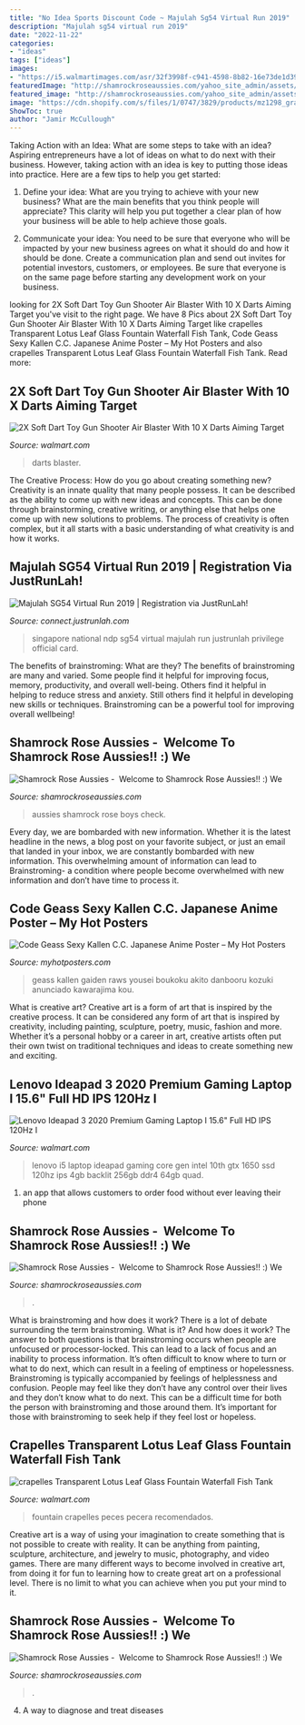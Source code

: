 ```yaml
---
title: "No Idea Sports Discount Code ~ Majulah Sg54 Virtual Run 2019"
description: "Majulah sg54 virtual run 2019"
date: "2022-11-22"
categories:
- "ideas"
tags: ["ideas"]
images:
- "https://i5.walmartimages.com/asr/32f3998f-c941-4598-8b82-16e73de1d394.3ac3929796aad96e668ae6364e36deaf.jpeg"
featuredImage: "http://shamrockroseaussies.com/yahoo_site_admin/assets/images/DSC_0104.10902513_std.jpg"
featured_image: "http://shamrockroseaussies.com/yahoo_site_admin/assets/images/DSC_0060.153162205_std.JPG"
image: "https://cdn.shopify.com/s/files/1/0747/3829/products/mz1298_grande.jpeg?v=1571444611"
ShowToc: true
author: "Jamir McCullough"
---
```



Taking Action with an Idea: What are some steps to take with an idea?
Aspiring entrepreneurs have a lot of ideas on what to do next with their business. However, taking action with an idea is key to putting those ideas into practice. Here are a few tips to help you get started:
1. Define your idea: What are you trying to achieve with your new business? What are the main benefits that you think people will appreciate? This clarity will help you put together a clear plan of how your business will be able to help achieve those goals.

2. Communicate your idea: You need to be sure that everyone who will be impacted by your new business agrees on what it should do and how it should be done. Create a communication plan and send out invites for potential investors, customers, or employees. Be sure that everyone is on the same page before starting any development work on your business.


	

		
looking for 2X Soft Dart Toy Gun Shooter Air Blaster With 10 X Darts Aiming Target you've visit to the right page. We have 8 Pics about 2X Soft Dart Toy Gun Shooter Air Blaster With 10 X Darts Aiming Target like crapelles Transparent Lotus Leaf Glass Fountain Waterfall Fish Tank, Code Geass Sexy Kallen C.C. Japanese Anime Poster – My Hot Posters and also crapelles Transparent Lotus Leaf Glass Fountain Waterfall Fish Tank. Read more:
		
    
## 2X Soft Dart Toy Gun Shooter Air Blaster With 10 X Darts Aiming Target

<img loading=lazy src="https://i5.walmartimages.com/asr/41544dad-b6c2-4988-adb5-1bd43a6bdd37_1.18a47e30110565e929249e3fff2b8a13.jpeg" onerror="this.onerror=null;this.src='https://tse1.mm.bing.net/th?id=OIP.6H4TeTpqg5e-pKhtKz_gUAHaH0&amp;pid=15.1';" alt="2X Soft Dart Toy Gun Shooter Air Blaster With 10 X Darts Aiming Target">

_Source: walmart.com_

>darts blaster. 

	

The Creative Process: How do you go about creating something new?
Creativity is an innate quality that many people possess. It can be described as the ability to come up with new ideas and concepts. This can be done through brainstorming, creative writing, or anything else that helps one come up with new solutions to problems. The process of creativity is often complex, but it all starts with a basic understanding of what creativity is and how it works.

    
## Majulah SG54 Virtual Run 2019 | Registration Via JustRunLah!

<img loading=lazy src="https://connect.justrunlah.com/wp-content/uploads/2019/06/NDP-Singapore-1024x683.jpg" onerror="this.onerror=null;this.src='https://tse1.mm.bing.net/th?id=OIP.gxya_S8rMDCZ6D0XrF9OAQHaE8&amp;pid=15.1';" alt="Majulah SG54 Virtual Run 2019 | Registration via JustRunLah!">

_Source: connect.justrunlah.com_

>singapore national ndp sg54 virtual majulah run justrunlah privilege official card. 

	

The benefits of brainstroming: What are they?
The benefits of brainstroming are many and varied. Some people find it helpful for improving focus, memory, productivity, and overall well-being. Others find it helpful in helping to reduce stress and anxiety. Still others find it helpful in developing new skills or techniques. Brainstroming can be a powerful tool for improving overall wellbeing!

    
## Shamrock Rose Aussies - ﻿﻿﻿ Welcome To Shamrock Rose Aussies!! :) We

<img loading=lazy src="http://shamrockroseaussies.com/yahoo_site_admin/assets/images/DSC_0104.10902513_std.jpg" onerror="this.onerror=null;this.src='https://tse4.mm.bing.net/th?id=OIP.N4YzT470gLCDwjPvPYCCsAHaE8&amp;pid=15.1';" alt="Shamrock Rose Aussies - ﻿﻿﻿ Welcome to Shamrock Rose Aussies!! :) We">

_Source: shamrockroseaussies.com_

>aussies shamrock rose boys check. 

	

Every day, we are bombarded with new information. Whether it is the latest headline in the news, a blog post on your favorite subject, or just an email that landed in your inbox, we are constantly bombarded with new information. This overwhelming amount of information can lead to Brainstroming- a condition where people become overwhelmed with new information and don’t have time to process it.

    
## Code Geass Sexy Kallen C.C. Japanese Anime Poster – My Hot Posters

<img loading=lazy src="https://cdn.shopify.com/s/files/1/0747/3829/products/mz1298_grande.jpeg?v=1571444611" onerror="this.onerror=null;this.src='https://tse2.mm.bing.net/th?id=OIP.DArV3SYDeNQsc-38eU9WZwAAAA&amp;pid=15.1';" alt="Code Geass Sexy Kallen C.C. Japanese Anime Poster – My Hot Posters">

_Source: myhotposters.com_

>geass kallen gaiden raws yousei boukoku akito danbooru kozuki anunciado kawarajima kou. 

	

What is creative art?
Creative art is a form of art that is inspired by the creative process. It can be considered any form of art that is inspired by creativity, including painting, sculpture, poetry, music, fashion and more. Whether it’s a personal hobby or a career in art, creative artists often put their own twist on traditional techniques and ideas to create something new and exciting.

    
## Lenovo Ideapad 3 2020 Premium Gaming Laptop I 15.6&quot; Full HD IPS 120Hz I

<img loading=lazy src="https://i5.walmartimages.com/asr/fdf3c735-9fa8-452d-af66-c3b03da424f9.d7588d4c1c1bf2b107f156bdf2500aae.jpeg" onerror="this.onerror=null;this.src='https://tse3.mm.bing.net/th?id=OIP.v0chtmKGAllr8o9gGoFHWgHaHa&amp;pid=15.1';" alt="Lenovo Ideapad 3 2020 Premium Gaming Laptop I 15.6&quot; Full HD IPS 120Hz I">

_Source: walmart.com_

>lenovo i5 laptop ideapad gaming core gen intel 10th gtx 1650 ssd 120hz ips 4gb backlit 256gb ddr4 64gb quad. 

	

1. an app that allows customers to order food without ever leaving their phone

    
## Shamrock Rose Aussies - ﻿﻿﻿ Welcome To Shamrock Rose Aussies!! :) We

<img loading=lazy src="http://shamrockroseaussies.com/yahoo_site_admin/assets/images/DSC_0060.153162205_std.JPG" onerror="this.onerror=null;this.src='https://tse1.mm.bing.net/th?id=OIP.RoeRd194dl9Idv95lcpVYQHaFI&amp;pid=15.1';" alt="Shamrock Rose Aussies - ﻿﻿﻿ Welcome to Shamrock Rose Aussies!! :) We">

_Source: shamrockroseaussies.com_

>. 

	

What is brainstroming and how does it work?
There is a lot of debate surrounding the term brainstroming. What is it? And how does it work? The answer to both questions is that brainstroming occurs when people are unfocused or processor-locked. This can lead to a lack of focus and an inability to process information. It’s often difficult to know where to turn or what to do next, which can result in a feeling of emptiness or hopelessness.
Brainstroming is typically accompanied by feelings of helplessness and confusion. People may feel like they don’t have any control over their lives and they don’t know what to do next. This can be a difficult time for both the person with brainstroming and those around them. It’s important for those with brainstroming to seek help if they feel lost or hopeless.

    
## Crapelles Transparent Lotus Leaf Glass Fountain Waterfall Fish Tank

<img loading=lazy src="https://i5.walmartimages.com/asr/32f3998f-c941-4598-8b82-16e73de1d394.3ac3929796aad96e668ae6364e36deaf.jpeg" onerror="this.onerror=null;this.src='https://tse4.mm.bing.net/th?id=OIP.8nVz8KThB7B_FOtiyCatHQHaHW&amp;pid=15.1';" alt="crapelles Transparent Lotus Leaf Glass Fountain Waterfall Fish Tank">

_Source: walmart.com_

>fountain crapelles peces pecera recomendados. 

	

Creative art is a way of using your imagination to create something that is not possible to create with reality. It can be anything from painting, sculpture, architecture, and jewelry to music, photography, and video games. There are many different ways to become involved in creative art, from doing it for fun to learning how to create great art on a professional level. There is no limit to what you can achieve when you put your mind to it.

    
## Shamrock Rose Aussies - ﻿﻿﻿ Welcome To Shamrock Rose Aussies!! :) We

<img loading=lazy src="http://shamrockroseaussies.com/yahoo_site_admin/assets/images/IMG_6875.174220639_std.JPG" onerror="this.onerror=null;this.src='https://tse3.mm.bing.net/th?id=OIP._q8N-MNwBN-9qOypgmnHaAAAAA&amp;pid=15.1';" alt="Shamrock Rose Aussies - ﻿﻿﻿ Welcome to Shamrock Rose Aussies!! :) We">

_Source: shamrockroseaussies.com_

>. 

	

4. A way to diagnose and treat diseases 

